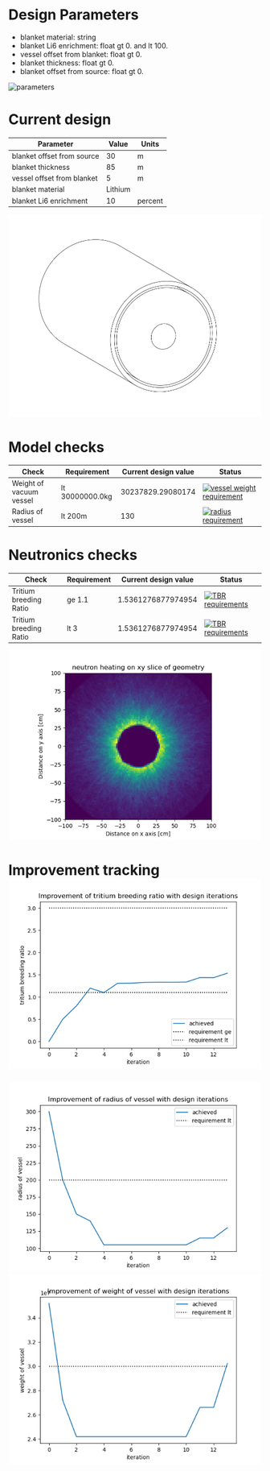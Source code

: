 # Design Parameters
- blanket material: string
- blanket Li6 enrichment: float gt 0. and lt 100.
- vessel offset from blanket: float gt 0.
- blanket thickness: float gt 0.
- blanket offset from source: float gt 0.

![parameters](./design_parameters.png)

# Current design
Parameter | Value | Units |
|---|---|---|
| blanket offset from source | 30 | m |
| blanket thickness | 85 | m |
| vessel offset from blanket |5 | m |
| blanket material | Lithium | |
| blanket Li6 enrichment | 10 | percent |

![latest image](current_design.png)
# Model checks
| Check | Requirement | Current design value | Status |
|---|---|---|---|
| Weight of vacuum vessel | lt 30000000.0kg | 30237829.29080174 | [![vessel weight requirement](https://github.com/shimwell/design_automator/actions/workflows/requirement_vessel_weight.yml/badge.svg)](https://github.com/shimwell/design_automator/actions/workflows/requirement_vessel_weight.yml) |
| Radius of vessel | lt 200m | 130 | [![radius requirement](https://github.com/shimwell/design_automator/actions/workflows/requirements_radius.yml/badge.svg)](https://github.com/shimwell/design_automator/actions/workflows/requirements_radius.yml) 
# Neutronics checks
| Check | Requirement | Current design value | Status |
|---|---|---|---|
| Tritium breeding Ratio | ge 1.1 | 1.5361276877974954 | [![TBR requirements](https://github.com/shimwell/design_automator/actions/workflows/requirements_tbr.yml/badge.svg)](https://github.com/shimwell/design_automator/actions/workflows/requirements_tbr.yml) |
| Tritium breeding Ratio | lt 3 | 1.5361276877974954 | [![TBR requirements](https://github.com/shimwell/design_automator/actions/workflows/requirements_tbr.yml/badge.svg)](https://github.com/shimwell/design_automator/actions/workflows/requirements_tbr.yml) |

![parameters](./neutron_heating_xy.png)

# Improvement tracking![parameters](./improvement_tritium_breeding_ratio.png)
![parameters](./improvement_radius_of_vessel.png)
![parameters](./improvement_weight_of_vessel.png)
